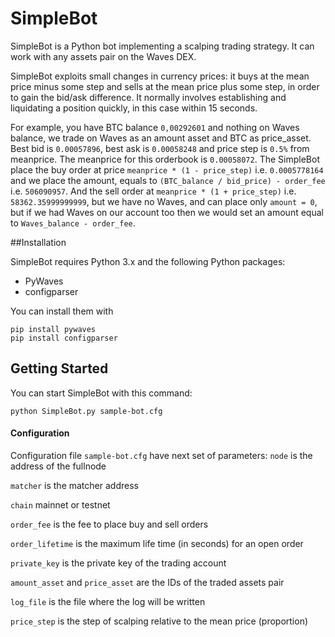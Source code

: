 # SimpleBot

SimpleBot is a Python bot implementing a scalping trading strategy. It can work with any assets pair on the Waves DEX.

SimpleBot exploits small changes in currency prices: it buys at the mean price minus some step and sells at the mean price plus some step, in order to gain the bid/ask difference. It normally involves establishing and liquidating a position quickly, in this case within 15 seconds.

For example, you have BTC balance ```0,00292601``` and nothing on Waves balance, we trade on Waves as an amount asset and BTC as price_asset. Best bid is ```0.00057896```, best ask is ```0.00058248``` and price step is ```0.5%``` from meanprice. The meanprice for this orderbook is ```0.00058072```. The SimpleBot place the buy order at price ```meanprice * (1 - price_step)``` i.e. ```0.0005778164``` and we place the amount, equals to ```(BTC_balance / bid_price) - order_fee``` i.e. ```506090957```. And the sell order at ```meanprice * (1 + price_step)``` i.e. ```58362.35999999999```, but we have no Waves, and can place only ```amount = 0```, but if we had Waves on our account too then we would set an amount equal to ```Waves_balance - order_fee```.

##Installation

SimpleBot requires Python 3.x and the following Python packages:

* PyWaves
* configparser 

You can install them with

```
pip install pywaves
pip install configparser 
```

## Getting Started

You can start SimpleBot with this command:

```
python SimpleBot.py sample-bot.cfg
```

#### Configuration

Configuration file ```sample-bot.cfg``` have next set of parameters:
```node``` is the address of the fullnode

```matcher``` is the matcher address

```chain```  mainnet or testnet

```order_fee``` is the fee to place buy and sell orders

```order_lifetime``` is the maximum life time (in seconds) for an open order

```private_key``` is the private key of the trading account

```amount_asset``` and ```price_asset``` are the IDs of the traded assets pair

```log_file``` is the file where the log will be written

```price_step``` is the step of scalping relative to the mean price (proportion)
